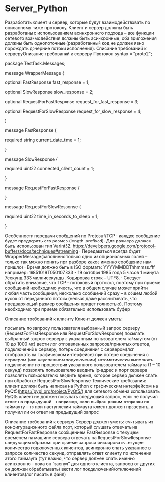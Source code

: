 # Server_Python
Разработать клиент и сервер, которые будут взаимодействовать по описанному ниже протоколу. Клиент и сервер должны быть разработаны с использованием асинхронного подхода – все функции сетевого взаимодействия должны быть асинхронные, оба приложения должны быть однопоточные (разработанный код не должен явно порождать дочерние потоки исполнения). Описание требований к серверуОписание требований к серверу Протокол syntax = "proto2";

package TestTask.Messages;

message WrapperMessage {

optional FastResponse fast_response = 1;

optional SlowResponse slow_response = 2;

optional RequestForFastResponse request_for_fast_response = 3;

optional RequestForSlowResponse request_for_slow_response = 4;

}

message FastResponse {

required string current_date_time = 1;

}

message SlowResponse {

required uint32 connected_client_count = 1;

}

message RequestForFastResponse {

}

message RequestForSlowResponse {

required uint32 time_in_seconds_to_sleep = 1;

}

Особенности передачи сообщений по Protobuf/TCP · каждое сообщение будет предварять его размер (length-prefixed). Для размера должен быть использован тип Varint32. https://developers.google.com/protocol-buffers/docs/techniques#streaming · Передаваться всегда будет WrapperMessage(заполнено только одно из опциональных полей – только так можно понять при разборе какое именно сообщение нам пришло) · Время должно быть в ISO формате: YYYYMMDDThhmmss.fff например: 19851019T050107.333 - 19 октября 1985 года 5 часов 1 минута 7секунд 333 миллисекунды. Кодировка строк – UTF8. · Следует обратить внимание, что TCP – потоковый протокол, поэтому при приеме сообщений необходимо учесть, что в общем случае может прийти любая часть сообщения, несколько сообщений сразу – в общем любой кусок от переданного потока (нельзя даже рассчитывать, что предваряющий размер сообщения придет полностью). Поэтому необходимо при приеме обязательно использовать буфер

Описание требований к клиенту Клиент должен уметь:

посылать по запросу пользователя выбранный запрос серверу (RequestForFastResponse или RequestForSlowResponse) посылать выбранный запрос серверу с указанным пользователем таймаутом (от 10 до 1000 мс) вести лог отправленных запросов/принятых ответов, подключений к серверу, потерь соединения с сервером(лог отображать на графическом интерфейсе) при потере соединения с сервером (или неуспешном подключении) автоматически выполнять подключение по прошествии указанного пользователем таймаута (1 – 10 секунд) позволять пользователю вводить ip-адрес и порт сервера позволять пользователю вводить время, которое сервер должен спать при обработке RequestForSlowResponse Технические требования: клиент должен быть написан на Python с графическим интерфейсом на PyQt5(https://pypi.org/project/PyQt5/) для сетевого обмена использовать PyQt5 клиент не должен посылать следующий запрос, если не получил ответ на предыдущий – например, если выбран режим отправки по таймауту – то при наступлении таймаута клиент должен проверить, а получил ли он ответ на предыдущий запрос

Описание требований к серверу Сервер должен уметь: считывать из конфигурационного файла порт, который слушать отвечать на RequestForFastResponse сообщением FastResponse с текущем временем на машине сервера отвечать на RequestForSlowResponse следующим образом: при приеме запроса фиксировать текущее количество подключенных клиентов, асинхронно спать указанное в запросе количество секунд, отправлять ответ клиенту по истечении этого таймаута (тут важно, что сервер должен спать именно асинхронно – пока он “заснул” для одного клиента, запросы от других он должен обрабатывать) вести лог покдключений/отключений клиентов(лог писать в файл)
